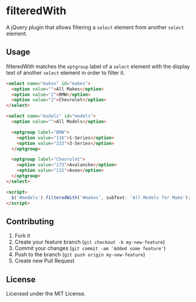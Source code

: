 # filteredWith

A jQuery plugin that allows filtering a `select` element from another `select` element.

## Usage

filteredWith matches the `optgroup` label of a `select` element with the display text of another `select` element in order to filter it.

```html
<select name="makes" id="makes">
  <option value="">All Makes</option>
  <option value="2">BMW</option>
  <option value="2">Chevrolet</option>
</select>

<select name="models" id="models">
  <option value="">All Models</option>

  <optgroup label="BMW">
    <option value="116">1-Series</option>
    <option value="233">3-Series</option>
  </optgroup>

  <optgroup label="Chevrolet">
    <option value="173">Avalanche</option>
    <option value="115">Aveo</option>
  </optgroup>
</select>

<script>
  $('#models').filteredWith('#makes', subText: 'All Models for Make');
</script>
```

## Contributing

1. Fork it
2. Create your feature branch (`git checkout -b my-new-feature`)
3. Commit your changes (`git commit -am 'Added some feature'`)
4. Push to the branch (`git push origin my-new-feature`)
5. Create new Pull Request

## License

Licensed under the MIT License.
